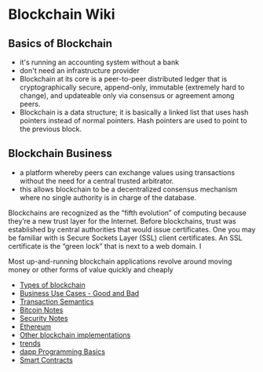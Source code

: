 # Blockchain Wiki

## Basics of Blockchain

* it's running an accounting system without a bank
* don't need an infrastructure provider
* Blockchain at its core is a peer-to-peer distributed ledger that is cryptographically secure, append-only, immutable (extremely hard to change), and updateable only via consensus or agreement among peers.
* Blockchain is a data structure; it is basically a linked list that uses hash pointers instead of normal pointers. Hash pointers are used to point to the previous block.

## Blockchain Business

* a platform whereby peers can exchange values using transactions without the need for a central trusted arbitrator. 
* this allows blockchain to be a decentralized consensus mechanism where no single authority is in charge of the database.

Blockchains are recognized as the “fifth evolution” of computing because they’re a new trust layer for the Internet. Before blockchains, trust was established by central authorities that would issue certificates. One you may be familiar with is Secure Sockets Layer (SSL) client certificates. An SSL certificate is the “green lock” that is next to a web domain. I

Most up-and-running blockchain applications revolve around moving money or other forms of value quickly and cheaply

* [Types of blockchain](types.md)
* [Business Use Cases - Good and Bad](use-cases.md)
* [Transaction Semantics](transactions.md)
* [Bitcoin Notes](bitcoin.md)
* [Security Notes](security.md)  
* [Ethereum](ethereum.md)
* [Other blockchain implementations](others.md)
* [trends](trends.md)
* [dapp Programming Basics](dapps.md)
* [Smart Contracts](SmartContracts.md)


